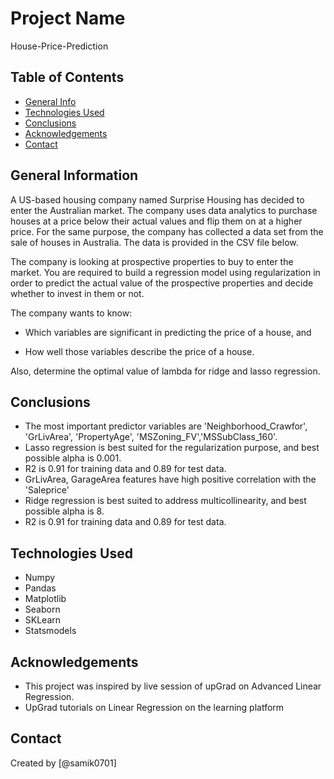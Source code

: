# Project Name
House-Price-Prediction


## Table of Contents
* [General Info](#general-information)
* [Technologies Used](#technologies-used)
* [Conclusions](#conclusions)
* [Acknowledgements](#acknowledgements)
* [Contact](#Contact)

## General Information
A US-based housing company named Surprise Housing has decided to enter the Australian market. The company uses data analytics to purchase houses at a price below their actual values and flip them on at a higher price. For the same purpose, the company has collected a data set from the sale of houses in Australia. The data is provided in the CSV file below.

The company is looking at prospective properties to buy to enter the market. You are required to build a regression model using regularization in order to predict the actual value of the prospective properties and decide whether to invest in them or not.

The company wants to know:

- Which variables are significant in predicting the price of a house, and

- How well those variables describe the price of a house.

Also, determine the optimal value of lambda for ridge and lasso regression.

## Conclusions
- The most important predictor variables are 'Neighborhood_Crawfor', 'GrLivArea', 'PropertyAge', 'MSZoning_FV','MSSubClass_160'.
- Lasso regression is best suited for the regularization purpose, and best possible alpha is 0.001.
- R2 is 0.91 for training data and 0.89 for test data.
- GrLivArea, GarageArea features have high positive correlation with the 'Saleprice'
- Ridge regression is best suited to address multicollinearity, and best possible alpha is 8.
- R2 is 0.91 for training data and 0.89 for test data.


## Technologies Used
- Numpy
- Pandas
- Matplotlib
- Seaborn
- SKLearn
- Statsmodels

## Acknowledgements
- This project was inspired by live session of upGrad on Advanced Linear Regression.
- UpGrad tutorials on Linear Regression on the learning platform


## Contact
Created by [@samik0701]
